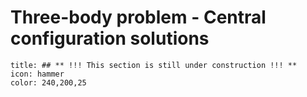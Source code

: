 # Three-body problem - Central configuration solutions
```ad-note
title: ## ** !!! This section is still under construction !!! **
icon: hammer
color: 240,200,25
```

<!-- Wakker section 3.2 -->